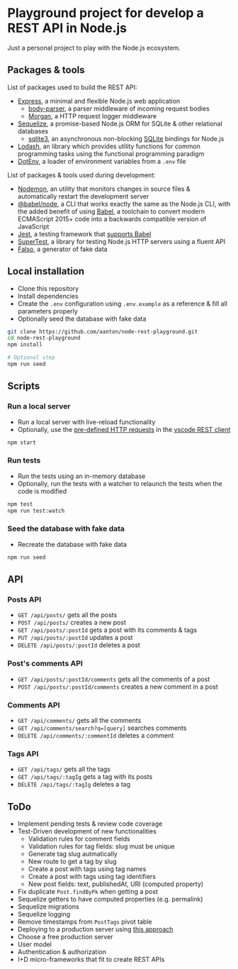 # Playground project for develop a REST API in Node.js

Just a personal project to play with the Node.js ecosystem.

## Packages & tools

List of packages used to build the REST API:

- [Express](https://expressjs.com/), a minimal and flexible Node.js web application
  - [body-parser](https://github.com/expressjs/body-parser), a parser middleware of incoming request bodies
  - [Morgan](https://github.com/expressjs/morgan), a HTTP request logger middleware
- [Sequelize](https://sequelize.org/), a promise-based Node.js ORM for SQLite & other relational databases
  - [sqlite3](https://github.com/mapbox/node-sqlite3), an asynchronous non-blocking [SQLite](https://sqlite.org/) bindings for Node.js
- [Lodash](https://lodash.com/), an library which provides utility functions for common programming tasks using the functional programming paradigm
- [DotEnv](https://github.com/motdotla/dotenv), a loader of environment variables from a `.env` file

List of packages & tools used during development:

- [Nodemon](https://nodemon.io/), an utility that monitors changes in source files & automatically restart the development server
- [@babel/node](https://babeljs.io/docs/en/next/babel-node.html), a CLI that works exactly the same as the Node.js CLI, with the added benefit of using [Babel](https://babeljs.io/), a toolchain to convert modern ECMAScript 2015+ code into a backwards compatible version of JavaScript
- [Jest](https://jestjs.io/), a testing framework that [supports Babel](https://github.com/facebook/jest#using-babel)
- [SuperTest](https://github.com/visionmedia/supertest), a library for testing Node.js HTTP servers using a fluent API
- [Falso](https://github.com/ngneat/falso), a generator of fake data

## Local installation

- Clone this repository
- Install dependencies
- Create the `.env` configuration using `.env.example` as a reference & fill all parameters properly
- Optionally seed the database with fake data

```bash
git clone https://github.com/aanton/node-rest-playground.git
cd node-rest-playground
npm install

# Optional step
npm run seed
```

## Scripts

### Run a local server

- Run a local server with live-reload functionality
- Optionally, use the [pre-defined HTTP requests](./resources/client.http) in the [vscode REST client](https://marketplace.visualstudio.com/items?itemName=humao.rest-client)

```bash
npm start
```

### Run tests

- Run the tests using an in-memory database
- Optionally, run the tests with a watcher to relaunch the tests when the code is modified

```bash
npm test
npm run test:watch
```

### Seed the database with fake data

- Recreate the database with fake data

```bash
npm run seed
```

## API

### Posts API

- `GET /api/posts/` gets all the posts
- `POST /api/posts/` creates a new post
- `GET /api/posts/:postId` gets a post with its comments & tags
- `PUT /api/posts/:postId` updates a post
- `DELETE /api/posts/:postId` deletes a post

### Post's comments API

- `GET /api/posts/:postId/comments` gets all the comments of a post
- `POST /api/posts/:postId/comments` creates a new comment in a post

### Comments API

- `GET /api/comments/` gets all the comments
- `GET /api/comments/search?q=[query]` searches comments
- `DELETE /api/comments/:commentId` deletes a comment

### Tags API

- `GET /api/tags/` gets all the tags
- `GET /api/tags/:tagIg` gets a tag with its posts
- `DELETE /api/tags/:tagIg` deletes a tag

## ToDo

- Implement pending tests & review code coverage
- Test-Driven development of new functionalities
  - Validation rules for comment fields
  - Validation rules for tag fields: slug must be unique
  - Generate tag slug autmatically
  - New route to get a tag by slug
  - Create a post with tags using tag names
  - Create a post with tags using tag identifiers
  - New post fields: text, publishedAt, URI (computed property)
- Fix duplicate `Post.findByPk` when getting a post
- Sequelize getters to have computed properties (e.g. permalink)
- Sequelize migrations
- Sequelize logging
- Remove timestamps from `PostTags` pivot table
- Deploying to a production server using [this approach](https://github.com/babel/example-node-server)
- Choose a free production server
- User model
- Authentication & authorization
- I+D micro-frameworks that fit to create REST APIs
